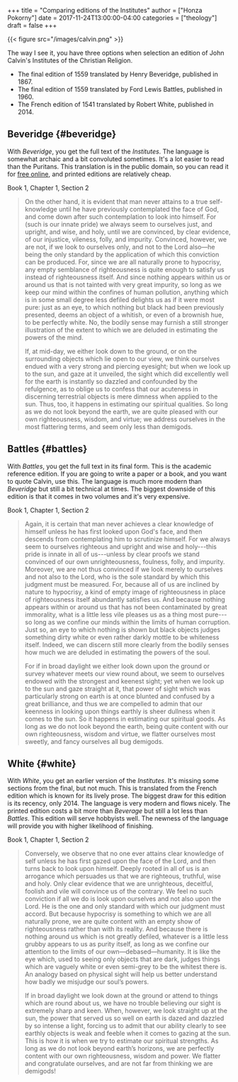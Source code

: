 +++
title = "Comparing editions of the Institutes"
author = ["Honza Pokorny"]
date = 2017-11-24T13:00:00-04:00
categories = ["theology"]
draft = false
+++

{{< figure src="/images/calvin.png" >}}

The way I see it, you have three options when selection an edition of John
Calvin's Institutes of the Christian Religion.

- The final edition of 1559 translated by Henry Beveridge, published in 1867.
- The final edition of 1559 translated by Ford Lewis Battles, published in 1960.
- The French edition of 1541 translated by Robert White, published in 2014.

## Beveridge {#beveridge}

With _Beveridge_, you get the full text of the _Institutes_. The language is
somewhat archaic and a bit convoluted sometimes. It's a lot easier to read than
the Puritans. This translation is in the public domain, so you can read it for
[free online](http://www.ccel.org/ccel/calvin/institutes.i.html), and printed editions are relatively cheap.

Book 1, Chapter 1, Section 2

> On the other hand, it is evident that man never attains to a true
> self-knowledge until he have previously contemplated the face of God, and
> come down after such contemplation to look into himself. For (such is our
> innate pride) we always seem to ourselves just, and upright, and wise, and
> holy, until we are convinced, by clear evidence, of our injustice, vileness,
> folly, and impurity. Convinced, however, we are not, if we look to ourselves
> only, and not to the Lord also—he being the only standard by the application
> of which this conviction can be produced. For, since we are all naturally
> prone to hypocrisy, any empty semblance of righteousness is quite enough to
> satisfy us instead of righteousness itself. And since nothing appears within
> us or around us that is not tainted with very great impurity, so long as we
> keep our mind within the confines of human pollution, anything which is in
> some small degree less defiled delights us as if it were most pure: just as
> an eye, to which nothing but black had been previously presented, deems an
> object of a whitish, or even of a brownish hue, to be perfectly white. No,
> the bodily sense may furnish a still stronger illustration of the extent to
> which we are deluded in estimating the powers of the mind.
>
> If, at mid-day, we either look down to the ground, or on the surrounding
> objects which lie open to our view, we think ourselves endued with a very
> strong and piercing eyesight; but when we look up to the sun, and gaze at it
> unveiled, the sight which did excellently well for the earth is instantly so
> dazzled and confounded by the refulgence, as to oblige us to confess that
> our acuteness in discerning terrestrial objects is mere dimness when applied
> to the sun. Thus, too, it happens in estimating our spiritual qualities. So
> long as we do not look beyond the earth, we are quite pleased with our own
> righteousness, wisdom, and virtue; we address ourselves in the most
> flattering terms, and seem only less than demigods.

## Battles {#battles}

With _Battles_, you get the full text in its final form. This is the academic
reference edition. If you are going to write a paper or a book, and you want to
quote Calvin, use this. The language is much more modern than _Beveridge_ but
still a bit technical at times. The biggest downside of this edition is that it
comes in two volumes and it's very expensive.

Book 1, Chapter 1, Section 2

> Again, it is certain that man never achieves a clear knowledge of himself
> unless he has first looked upon God's face, and then descends from
> contemplating him to scrutinize himself. For we always seem to ourselves
> righteous and upright and wise and holy---this pride is innate in all of
> us---unless by clear proofs we stand convinced of our own unrighteousness,
> foulness, folly, and impurity. Moreover, we are not thus convinced if we
> look merely to ourselves and not also to the Lord, who is the sole standard
> by which this judgment must be measured. For, because all of us are
> inclined by nature to hypocrisy, a kind of empty image of righteousness in
> place of righteousness itself abundantly satisfies us. And because nothing
> appears within or around us that has not been contaminated by great
> immorality, what is a little less vile pleases us as a thing most pure---so
> long as we confine our minds within the limits of human corruption. Just
> so, an eye to which nothing is shown but black objects judges something
> dirty white or even rather darkly mottle to be whiteness itself. Indeed, we
> can discern still more clearly from the bodily senses how much we are
> deluded in estimating the powers of the soul.
>
> For if in broad daylight we either look down upon the ground or survey
> whatever meets our view round about, we seem to ourselves endowed with the
> strongest and keenest sight; yet when we look up to the sun and gaze
> straight at it, that power of sight which was particularly strong on earth
> is at once blunted and confused by a great brilliance, and thus we are
> compelled to admin that our keenness in looking upon things earthly is sheer
> dullness when it comes to the sun. So it happens in estimating our
> spiritual goods. As long as we do not look beyond the earth, being quite
> content with our own righteousness, wisdom and virtue, we flatter ourselves
> most sweetly, and fancy ourselves all bug demigods.

## White {#white}

With _White_, you get an earlier version of the _Institutes_. It's missing
some sections from the final, but not much. This is translated from the French
edition which is known for its lively prose. The biggest draw for this edition
is its recency, only 2014. The language is very modern and flows nicely. The
printed edition costs a bit more than _Beverage_ but still a lot less than
_Battles_. This edition will serve hobbyists well. The newness of the
language will provide you with higher likelihood of finishing.

Book 1, Chapter 1, Section 2

> Conversely, we observe that no one ever attains clear knowledge of self unless
> he has first gazed upon the face of the Lord, and then turns back to look upon
> himself. Deeply rooted in all of us is an arrogance which persuades us that we
> are righteous, truthful, wise and holy. Only clear evidence that we are
> unrighteous, deceitful, foolish and vile will convince us of the contrary. We
> feel no such conviction if all we do is look upon ourselves and not also upon
> the Lord. He is the one and only standard with which our judgment must
> accord. But because hypocrisy is something to which we are all naturally prone,
> we are quite content with an empty show of righteousness rather than with its
> reality. And because there is nothing around us which is not greatly defiled,
> whatever is a little less grubby appears to us as purity itself, as long as we
> confine our attention to the limits of our own—debased—humanity. It is like the
> eye which, used to seeing only objects that are dark, judges things which are
> vaguely white or even semi-grey to be the whitest there is. An analogy based on
> physical sight will help us better understand how badly we misjudge our soul’s
> powers.
>
> If in broad daylight we look down at the ground or attend to things which are
> round about us, we have no trouble believing our sight is extremely sharp and
> keen. When, however, we look straight up at the sun, the power that served us so
> well on earth is dazed and dazzled by so intense a light, forcing us to admit
> that our ability clearly to see earthly objects is weak and feeble when it comes
> to gazing at the sun. This is how it is when we try to estimate our spiritual
> strengths. As long as we do not look beyond earth’s horizons, we are perfectly
> content with our own righteousness, wisdom and power. We flatter and
> congratulate ourselves, and are not far from thinking we are demigods!
